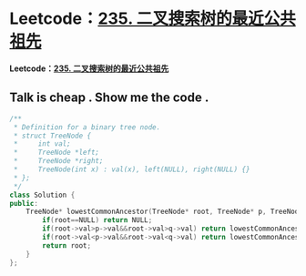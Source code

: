 # Leetcode：[235. 二叉搜索树的最近公共祖先](https://leetcode-cn.com/problems/lowest-common-ancestor-of-a-binary-search-tree/)

**Leetcode：[235. 二叉搜索树的最近公共祖先](https://leetcode-cn.com/problems/lowest-common-ancestor-of-a-binary-search-tree/)**

## Talk is cheap . Show me the code .

```c++
/**
 * Definition for a binary tree node.
 * struct TreeNode {
 *     int val;
 *     TreeNode *left;
 *     TreeNode *right;
 *     TreeNode(int x) : val(x), left(NULL), right(NULL) {}
 * };
 */
class Solution {
public:
    TreeNode* lowestCommonAncestor(TreeNode* root, TreeNode* p, TreeNode* q) {
        if(root==NULL) return NULL;
        if(root->val>p->val&&root->val>q->val) return lowestCommonAncestor(root->left,p,q);
        if(root->val<p->val&&root->val<q->val) return lowestCommonAncestor(root->right,p,q);
        return root;
    }
};
```

